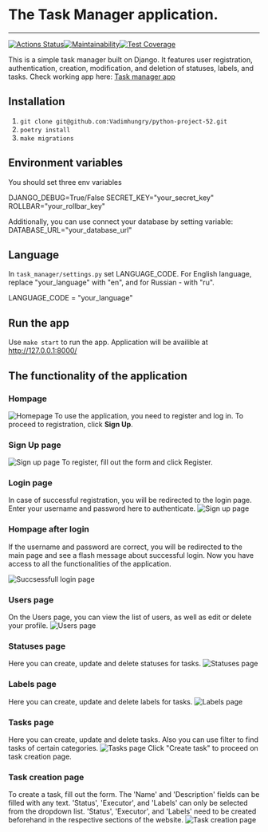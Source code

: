 # The Task Manager application.
___
[![Actions Status](https://github.com/Vadimhungry/python-project-52/actions/workflows/hexlet-check.yml/badge.svg)](https://github.com/Vadimhungry/python-project-52/actions)[![Maintainability](https://api.codeclimate.com/v1/badges/d8910e1e0b24d5145a42/maintainability)](https://codeclimate.com/github/Vadimhungry/python-project-52/maintainability)[![Test Coverage](https://api.codeclimate.com/v1/badges/d8910e1e0b24d5145a42/test_coverage)](https://codeclimate.com/github/Vadimhungry/python-project-52/test_coverage)

This is a simple task manager built on Django. It features user registration, authentication, creation, modification, and deletion of statuses, labels, and tasks. Check working app here: [Task manager app](https://python-project-52-production-9e9a.up.railway.app/)

## Installation 
1. `git clone git@github.com:Vadimhungry/python-project-52.git`
2. `poetry install`
3. `make migrations`

## Environment variables
You should set three env variables

DJANGO_DEBUG=True/False
SECRET_KEY="your_secret_key"
ROLLBAR="your_rollbar_key"

Additionally, you can use connect your database by setting variable:
DATABASE_URL="your_database_url"

## Language

In `task_manager/settings.py` set LANGUAGE_CODE.
For English language, replace "your_language" with "en", and for Russian - with "ru".

LANGUAGE_CODE = "your_language"

## Run the app

Use `make start` to run the app.
Application will be availible at http://127.0.0.1:8000/

## The functionality of the application
### Hompage
![Homepage](https://i.postimg.cc/q74mHrxh/Screenshot-2024-02-27-at-15-58-15.png)
To use the application, you need to register and log in. To proceed to registration, click **Sign Up**.

### Sign Up page
![Sign up page](https://i.postimg.cc/Vk6QQjsP/Screenshot-2024-02-27-at-16-09-35.png)
To register, fill out the form and click Register.

### Login page
In case of successful registration, you will be redirected to the login page. 
Enter your username and password here to authenticate.
![Sign up page](https://i.postimg.cc/02vw90B3/Screenshot-2024-02-27-at-16-12-48.png)

### Hompage after login
If the username and password are correct, you will be redirected to the main page and see a flash message about successful login. Now you have access to all the functionalities of the application.

![Succsessfull login page](https://i.postimg.cc/k5PrHD4x/Screenshot-2024-02-27-at-16-16-26.png)

### Users page
On the Users page, you can view the list of users, as well as edit or delete your profile.
![Users page](https://i.postimg.cc/GpvjMm8T/Screenshot-2024-02-27-at-16-23-43.png)

### Statuses page
Here you can create, update and delete statuses for tasks.
![Statuses page](https://i.postimg.cc/B6nfskGp/Screenshot-2024-02-27-at-16-26-55.png)

### Labels page
Here you can create, update and delete labels for tasks.
![Labels page](https://i.postimg.cc/vBxFc9cx/Screenshot-2024-02-27-at-16-30-52.png)

### Tasks page
Here you can create, update and delete tasks.
Also you can use filter to find tasks of certain categories.
![Tasks page](https://i.postimg.cc/R054KgxQ/Screenshot-2024-02-27-at-16-45-46.png)
Click "Create task" to proceed on task creation page.

### Task creation page
To create a task, fill out the form. The 'Name' and 'Description' fields can be filled with any text. 'Status', 'Executor', and 'Labels' can only be selected from the dropdown list. 'Status', 'Executor', and 'Labels' need to be created beforehand in the respective sections of the website.
![Task creation page](https://i.postimg.cc/zX2nzgY1/Screenshot-2024-02-27-at-16-51-34.png)
